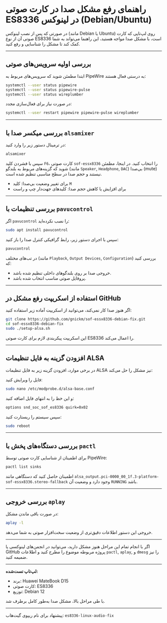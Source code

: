 # راهنمای رفع مشکل صدا در کارت صوتی ES8336 در لینوکس (Debian/Ubuntu)

در صورتی که پس از نصب لینوکس (مانند Debian یا Ubuntu) روی لپ‌تاپی که کارت صوتی آن از نوع ES8336 است، با مشکل صدا مواجه هستید، این راهنما می‌تواند به شما کمک کند تا مشکل را شناسایی و رفع کنید.

---

## بررسی اولیه سرویس‌های صوتی

ابتدا مطمئن شوید که سرویس‌های مربوط به PipeWire به درستی فعال هستند:

```bash
systemctl --user status pipewire
systemctl --user status pipewire-pulse
systemctl --user status wireplumber
```

در صورت نیاز برای فعال‌سازی مجدد:

```bash
systemctl --user restart pipewire pipewire-pulse wireplumber
```

---

## بررسی میکسر صدا با `alsamixer`

در ترمینال دستور زیر را وارد کنید:

```bash
alsamixer
```

سپس با فشردن کلید `F6`، کارت صوتی `sof-essx8336` را انتخاب کنید. در اینجا، مطمئن شوید که گزینه‌های مربوط به بلندگو (مانند `Speaker`, `Headphone`, `DAC`) بی‌صدا (mute) نیستند و حجم صدا در سطح مناسبی تنظیم شده است.

- برای تغییر وضعیت بی‌صدا: کلید `M`
- برای افزایش یا کاهش حجم صدا: کلیدهای جهت‌دار چپ و راست

---

## بررسی تنظیمات با `pavucontrol`

اگر `pavucontrol` را نصب نکرده‌اید:

```bash
sudo apt install pavucontrol
```

سپس با اجرای دستور زیر، رابط گرافیکی کنترل صدا را باز کنید:

```bash
pavucontrol
```

در تب‌های مختلف (مانند `Playback`, `Output Devices`, `Configuration`) بررسی کنید که:

- خروجی صدا بر روی بلندگوهای داخلی تنظیم شده باشد.
- پروفایل صوتی مناسب انتخاب شده باشد.

---

## استفاده از اسکریپت رفع مشکل در GitHub

اگر هنوز صدا کار نمی‌کند، می‌توانید از اسکریپت آماده زیر استفاده کنید:

```bash
git clone https://github.com/gnickm/sof-essx8336-debian-fix.git
cd sof-essx8336-debian-fix
sudo ./setup-alsa.sh
```

این اسکریپت پیکربندی لازم برای کارت صوتی ES8336 را اعمال می‌کند.

---

## افزودن گزینه به فایل تنظیمات ALSA

در برخی موارد، افزودن گزینه زیر به فایل تنظیمات ALSA نیز مشکل را حل می‌کند:

فایل را ویرایش کنید:

```bash
sudo nano /etc/modprobe.d/alsa-base.conf
```

و این خط را به انتهای فایل اضافه کنید:

```bash
options snd_soc_sof_es8336 quirk=0x02
```

سپس سیستم را ریستارت کنید:

```bash
sudo reboot
```

---

## بررسی دستگاه‌های پخش با `pactl`

برای اطمینان از شناسایی کارت صوتی توسط PipeWire:

```bash
pactl list sinks
```

اطمینان حاصل کنید که دستگاهی مانند `alsa_output.pci-0000_00_1f.3-platform-sof-essx8336.stereo-fallback` وجود دارد و وضعیت آن `RUNNING` باشد.

---

## بررسی خروجی `aplay`

در صورت باقی ماندن مشکل:

```bash
aplay -l
```

خروجی این دستور اطلاعات دقیق‌تری از وضعیت سخت‌افزار صوتی به شما می‌دهد.

---

اگر با انجام تمام این مراحل هنوز مشکل دارید، می‌توانید در انجمن‌های لینوکسی یا GitHub پروژه مربوطه موضوع را مطرح کنید و اطلاعات `pactl`, `aplay`, و `dmesg` را نیز ضمیمه کنید.

---

**لپ‌تاپ تست‌شده:**
- برند: Huawei MateBook D15
- کارت صوتی: ES8336
- توزیع: Debian 12

با طی مراحل بالا، مشکل صدا به‌طور کامل برطرف شد.

---

پیشنهاد برای نام ریپوی گیت‌هاب: `es8336-linux-audio-fix`

